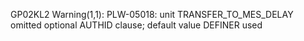 GP02KL2
Warning(1,1): PLW-05018: unit TRANSFER_TO_MES_DELAY omitted optional AUTHID clause; default value DEFINER used
